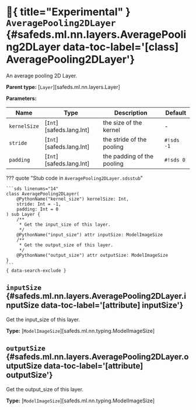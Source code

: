 [//]: # (DO NOT EDIT THIS FILE DIRECTLY. Instead, edit the corresponding stub file and execute `npm run docs:api`.)

# :test_tube:{ title="Experimental" } <code class="doc-symbol doc-symbol-class"></code> `AveragePooling2DLayer` {#safeds.ml.nn.layers.AveragePooling2DLayer data-toc-label='[class] AveragePooling2DLayer'}

An average pooling 2D Layer.

**Parent type:** [`Layer`][safeds.ml.nn.layers.Layer]

**Parameters:**

| Name | Type | Description | Default |
|------|------|-------------|---------|
| `kernelSize` | [`Int`][safeds.lang.Int] | the size of the kernel | - |
| `stride` | [`Int`][safeds.lang.Int] | the stride of the pooling | `#!sds -1` |
| `padding` | [`Int`][safeds.lang.Int] | the padding of the pooling | `#!sds 0` |

??? quote "Stub code in `AveragePooling2DLayer.sdsstub`"

    ```sds linenums="14"
    class AveragePooling2DLayer(
        @PythonName("kernel_size") kernelSize: Int,
        stride: Int = -1,
        padding: Int = 0
    ) sub Layer {
        /**
         * Get the input_size of this layer.
         */
        @PythonName("input_size") attr inputSize: ModelImageSize
        /**
         * Get the output_size of this layer.
         */
        @PythonName("output_size") attr outputSize: ModelImageSize
    }
    ```
    { data-search-exclude }

## <code class="doc-symbol doc-symbol-attribute"></code> `inputSize` {#safeds.ml.nn.layers.AveragePooling2DLayer.inputSize data-toc-label='[attribute] inputSize'}

Get the input_size of this layer.

**Type:** [`ModelImageSize`][safeds.ml.nn.typing.ModelImageSize]

## <code class="doc-symbol doc-symbol-attribute"></code> `outputSize` {#safeds.ml.nn.layers.AveragePooling2DLayer.outputSize data-toc-label='[attribute] outputSize'}

Get the output_size of this layer.

**Type:** [`ModelImageSize`][safeds.ml.nn.typing.ModelImageSize]
